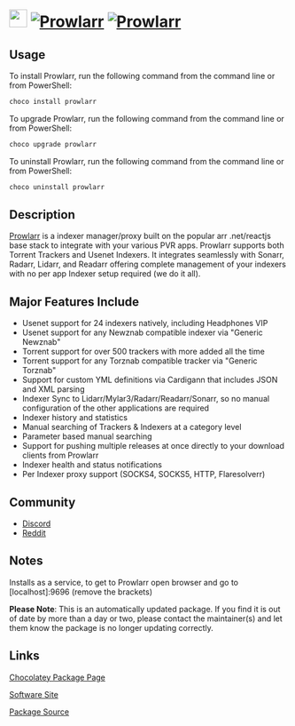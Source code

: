 ﻿# <img src="https://cdn.jsdelivr.net/gh/mkevenaar/chocolatey-packages@f8b7a8ffdde499925336648853e9179ae6ceb8f6/icons/prowlarr.png" width="32" height="32"/> [![Prowlarr](https://img.shields.io/chocolatey/v/prowlarr.svg?label=Prowlarr)](https://community.chocolatey.org/packages/prowlarr) [![Prowlarr](https://img.shields.io/chocolatey/dt/prowlarr.svg)](https://community.chocolatey.org/packages/prowlarr)

## Usage

To install Prowlarr, run the following command from the command line or from PowerShell:

```powershell
choco install prowlarr
```

To upgrade Prowlarr, run the following command from the command line or from PowerShell:

```powershell
choco upgrade prowlarr
```

To uninstall Prowlarr, run the following command from the command line or from PowerShell:

```powershell
choco uninstall prowlarr
```

## Description

[Prowlarr](https://github.com/Prowlarr/Prowlarr) is a indexer manager/proxy built on the popular arr .net/reactjs base stack to integrate with your various PVR apps. Prowlarr supports both Torrent Trackers and Usenet Indexers. It integrates seamlessly with Sonarr, Radarr, Lidarr, and Readarr offering complete management of your indexers with no per app Indexer setup required (we do it all).

## Major Features Include

- Usenet support for 24 indexers natively, including Headphones VIP
- Usenet support for any Newznab compatible indexer via "Generic Newznab"
- Torrent support for over 500 trackers with more added all the time
- Torrent support for any Torznab compatible tracker via "Generic Torznab"
- Support for custom YML definitions via Cardigann that includes JSON and XML parsing
- Indexer Sync to Lidarr/Mylar3/Radarr/Readarr/Sonarr, so no manual configuration of the other applications are required
- Indexer history and statistics
- Manual searching of Trackers & Indexers at a category level
- Parameter based manual searching
- Support for pushing multiple releases at once directly to your download clients from Prowlarr
- Indexer health and status notifications
- Per Indexer proxy support (SOCKS4, SOCKS5, HTTP, Flaresolverr)

## Community

- [Discord](https://prowlarr.com/discord)
- [Reddit](https://www.reddit.com/r/prowlarr)

## Notes

Installs as a service, to get to Prowlarr open browser and go to [localhost]:9696 (remove the brackets)

**Please Note**: This is an automatically updated package. If you find it is
out of date by more than a day or two, please contact the maintainer(s) and
let them know the package is no longer updating correctly.


## Links

[Chocolatey Package Page](https://community.chocolatey.org/packages/prowlarr)

[Software Site](https://prowlarr.com/)

[Package Source](https://github.com/mkevenaar/chocolatey-packages/tree/master/automatic/prowlarr)

